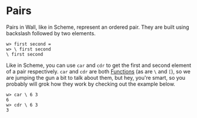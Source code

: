  
# Pairs

Pairs in Wall, like in Scheme, represent an ordered pair.  They are built using backslash followed by two elements.

```
w> first second =
w> \ first second
\ first second
```

Like in Scheme, you can use `car` and `cdr` to get the first and second element of a pair respectively.  `car` and `cdr` are both [Functions](/functions) (as are `\` and `[`), so we are jumping the gun a bit to talk about them, but hey, you're smart, so you probably will grok how they work by checking out the example below.

```
w> car \ 6 3
6
w> cdr \ 6 3
3
```
